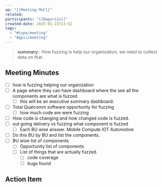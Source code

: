 ```yaml
---
up: "[[Meeting MoC]]"
related:
participants: "[[Nagaraju]]"
created-date: 2025-01-15T13:52
tags:
  - "#type/meeting"
  - "#qpsi/meeting"
---
```


> **summary**:: How fuzzing is help our organization, we need to collect data on that.

## Meeting Minutes

- [ ] how is fuzzing helping our organization
- [ ] A page where they can have dashboard where the see all the components are what is fuzzed
	- [ ] this will be an executive summary dashboard.
- [ ] Total Qualcomm software opportunity for fuzzing
	- [ ] how much code are were fuzzing
- [ ] How code is changing and how changed code is fuzzed.
- [ ] out going delivery vs fuzzing what component is fuzzed
	- [ ] Each BU wise answer. Mobile Compute IOT Automotive
- [ ] Do this BU by BU and list the components.
- [ ] BU wise list of components
	- [ ] Opportunity list of components
	- [ ] List of things that are actually fuzzed.
		- [ ] code coverage
		- [ ] bugs found

## Action Item